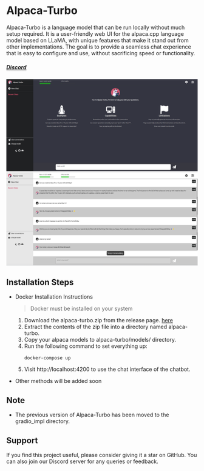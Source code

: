 # Alpaca-Turbo

Alpaca-Turbo is a language model that can be run locally without much setup required. It is a user-friendly web UI for the alpaca.cpp language model based on LLaMA, with unique features that make it stand out from other implementations. The goal is to provide a seamless chat experience that is easy to configure and use, without sacrificing speed or functionality.

##### [Discord](https://discord.gg/pm4JzCBHNn)



![Alpaca-Turbo Screenshot 2](./screenshots/screenshot2.png)
![Alpaca-Turbo Screenshot 1](./screenshots/screenshot1.png)


## Installation Steps

- Docker Installation Instructions

  > Docker must be installed on your system

  1. Download the alpaca-turbo.zip from the release page. [here](https://github.com/ViperX7/Alpaca-Turbo/releases/tag/beta_v0.1)
  2. Extract the contents of the zip file into a directory named alpaca-turbo.
  3. Copy your alpaca models to alpaca-turbo/models/ directory.
  4. Run the following command to set everything up:
     ```
     docker-compose up
     ```
  5. Visit http://localhost:4200 to use the chat interface of the chatbot.

- Other methods will be added soon

## Note

- The previous version of Alpaca-Turbo has been moved to the gradio_impl directory.

## Support

If you find this project useful, please consider giving it a star on GitHub. You can also join our Discord server for any queries or feedback.
